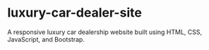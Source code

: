 # luxury-car-dealer-site
A responsive luxury car dealership website built using HTML, CSS, JavaScript, and Bootstrap.
